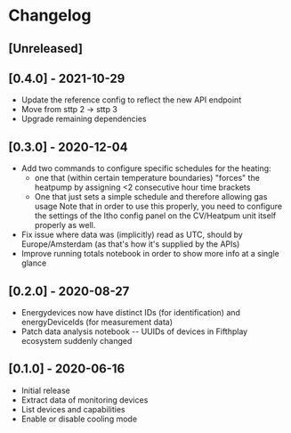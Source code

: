 # Changelog

## [Unreleased]

## [0.4.0] - 2021-10-29
* Update the reference config to reflect the new API endpoint
* Move from sttp 2 -> sttp 3
* Upgrade remaining dependencies

## [0.3.0] - 2020-12-04
* Add two commands to configure specific schedules for the heating:
  * one that (within certain temperature boundaries) "forces" the heatpump by assigning <2 consecutive hour time brackets
  * One that just sets a simple schedule and therefore allowing gas usage
  Note that in order to use this properly, you need to configure the settings of the Itho config panel on the CV/Heatpum unit itself properly as well. 
* Fix issue where data was (implicitly) read as UTC, should by Europe/Amsterdam (as that's how it's supplied by the APIs)
* Improve running totals notebook in order to show more info at a single glance

## [0.2.0] - 2020-08-27
* Energydevices now have distinct IDs (for identification) and energyDeviceIds (for measurement data)
* Patch data analysis notebook -- UUIDs of devices in Fifthplay ecosystem suddenly changed

## [0.1.0] - 2020-06-16
* Initial release
* Extract data of monitoring devices
* List devices and capabilities
* Enable or disable cooling mode
